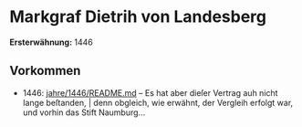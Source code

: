 # Markgraf Dietrih von Landesberg

**Ersterwähnung:** 1446

## Vorkommen
- 1446: [jahre/1446/README.md](../jahre/1446/README.md) – Es hat aber dieſer Vertrag auh nicht lange beſtanden, |
denn obgleich, wie erwähnt, der Vergleih erfolgt war,
und vorhin das Stift Naumburg...

